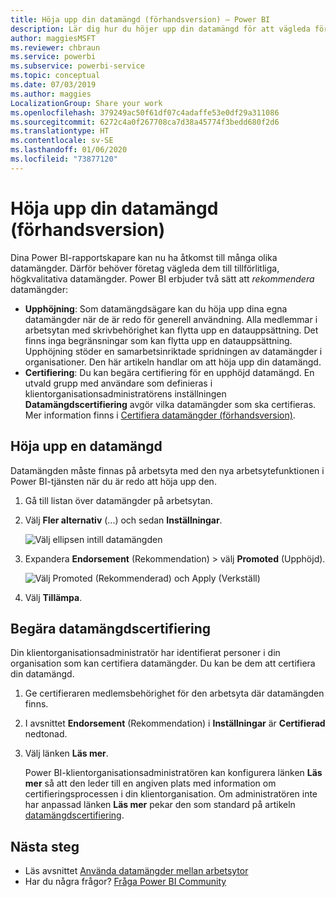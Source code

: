 ```yaml
---
title: Höja upp din datamängd (förhandsversion) – Power BI
description: Lär dig hur du höjer upp din datamängd för att vägleda företagsanvändare till tillförlitliga, högkvalitativa datamängder.
author: maggiesMSFT
ms.reviewer: chbraun
ms.service: powerbi
ms.subservice: powerbi-service
ms.topic: conceptual
ms.date: 07/03/2019
ms.author: maggies
LocalizationGroup: Share your work
ms.openlocfilehash: 379249ac50f61df07c4adaffe53e0df29a311086
ms.sourcegitcommit: 6272c4a0f267708ca7d38a45774f3bedd680f2d6
ms.translationtype: HT
ms.contentlocale: sv-SE
ms.lasthandoff: 01/06/2020
ms.locfileid: "73877120"
---
```

# <a name="promote-your-dataset-preview"></a>Höja upp din datamängd (förhandsversion)

Dina Power BI-rapportskapare kan nu ha åtkomst till många olika datamängder. Därför behöver företag vägleda dem till tillförlitliga, högkvalitativa datamängder. Power BI erbjuder två sätt att *rekommendera* datamängder:

- **Upphöjning**: Som datamängdsägare kan du höja upp dina egna datamängder när de är redo för generell användning. Alla medlemmar i arbetsytan med skrivbehörighet kan flytta upp en datauppsättning. Det finns inga begränsningar som kan flytta upp en datauppsättning. Upphöjning stöder en samarbetsinriktade spridningen av datamängder i organisationer. Den här artikeln handlar om att höja upp din datamängd.
- **Certifiering**: Du kan begära certifiering för en upphöjd datamängd. En utvald grupp med användare som definieras i klientorganisationsadministratörens inställningen **Datamängdscertifiering** avgör vilka datamängder som ska certifieras. Mer information finns i [Certifiera datamängder (förhandsversion)](service-datasets-certify.md).

## <a name="promote-a-dataset"></a>Höja upp en datamängd

Datamängden måste finnas på arbetsyta med den nya arbetsytefunktionen i Power BI-tjänsten när du är redo att höja upp den.

1. Gå till listan över datamängder på arbetsytan.
 
1. Välj **Fler alternativ** (...) och sedan **Inställningar**.

    ![Välj ellipsen intill datamängden](media/service-datasets-certify-promote/power-bi-dataset-settings.png)

1. Expandera **Endorsement** (Rekommendation) > välj **Promoted** (Upphöjd).

    ![Välj Promoted (Rekommenderad) och Apply (Verkställ)](media/service-datasets-certify-promote/power-bi-dataset-promoted-endorsement.png)

1. Välj **Tillämpa**.

## <a name="request-dataset-certification"></a>Begära datamängdscertifiering

Din klientorganisationsadministratör har identifierat personer i din organisation som kan certifiera datamängder. Du kan be dem att certifiera din datamängd.

1. Ge certifieraren medlemsbehörighet för den arbetsyta där datamängden finns.

1. I avsnittet **Endorsement** (Rekommendation) i **Inställningar** är **Certifierad** nedtonad.

1. Välj länken **Läs mer**.

    Power BI-klientorganisationsadministratören kan konfigurera länken **Läs mer** så att den leder till en angiven plats med information om certifieringsprocessen i din klientorganisation.   Om administratören inte har anpassad länken **Läs mer** pekar den som standard på artikeln [datamängdscertifiering](service-datasets-certify.md).

## <a name="next-steps"></a>Nästa steg

* Läs avsnittet [Använda datamängder mellan arbetsytor](service-datasets-across-workspaces.md)
* Har du några frågor? [Fråga Power BI Community](https://community.powerbi.com/)

